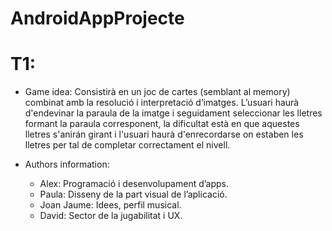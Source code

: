 # AndroidAppProjecte
# T1:

- Game idea: Consistirà en un joc de cartes (semblant al memory) combinat amb la resolució i interpretació d’imatges. L’usuari haurà d'endevinar la paraula de la imatge i seguidament seleccionar les lletres formant la paraula corresponent, la dificultat està en que aquestes lletres s'anirán girant i l'usuari haurà d'enrecordarse on estaben les lletres per tal de completar correctament el nivell.

- Authors information:

    - Alex: Programació i desenvolupament d’apps.
    - Paula: Disseny de la part visual de l’aplicació.
    - Joan Jaume: Idees, perfil musical.
    - David: Sector de la jugabilitat i UX.
